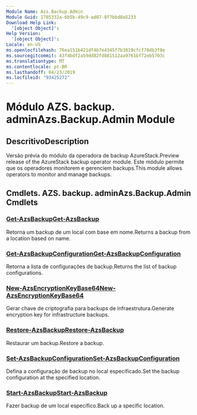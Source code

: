 ```yaml
---
Module Name: Azs.Backup.Admin
Module Guid: 1785332a-6b5b-49c9-ad07-8f7bbd8a5233
Download Help Link:
  '[object Object]': 
Help Version:
  '[object Object]': 
Locale: en-US
ms.openlocfilehash: 76ea151b421df4b7e4345f7b3819cfcf78db3f0e
ms.sourcegitcommit: 43f4bdf2a59dd82fd881512aa9761bf72eb5703c
ms.translationtype: MT
ms.contentlocale: pt-BR
ms.lasthandoff: 04/23/2019
ms.locfileid: "93425272"
---
```

# <span data-ttu-id="66e61-101">Módulo AZS. backup. admin</span><span class="sxs-lookup"><span data-stu-id="66e61-101">Azs.Backup.Admin Module</span></span>
## <span data-ttu-id="66e61-102">Descritivo</span><span class="sxs-lookup"><span data-stu-id="66e61-102">Description</span></span>
<span data-ttu-id="66e61-103">Versão prévia do módulo da operadora de backup AzureStack.</span><span class="sxs-lookup"><span data-stu-id="66e61-103">Preview release of the AzureStack backup operator module.</span></span>  <span data-ttu-id="66e61-104">Este módulo permite que os operadores monitorem e gerenciem backups.</span><span class="sxs-lookup"><span data-stu-id="66e61-104">This module allows operators to monitor and manage backups.</span></span>

## <span data-ttu-id="66e61-105">Cmdlets. AZS. backup. admin</span><span class="sxs-lookup"><span data-stu-id="66e61-105">Azs.Backup.Admin Cmdlets</span></span>
### [<span data-ttu-id="66e61-106">Get-AzsBackup</span><span class="sxs-lookup"><span data-stu-id="66e61-106">Get-AzsBackup</span></span>](Get-AzsBackup.md)
<span data-ttu-id="66e61-107">Retorna um backup de um local com base em nome.</span><span class="sxs-lookup"><span data-stu-id="66e61-107">Returns a backup from a location based on name.</span></span>

### [<span data-ttu-id="66e61-108">Get-AzsBackupConfiguration</span><span class="sxs-lookup"><span data-stu-id="66e61-108">Get-AzsBackupConfiguration</span></span>](Get-AzsBackupConfiguration.md)
<span data-ttu-id="66e61-109">Retorna a lista de configurações de backup.</span><span class="sxs-lookup"><span data-stu-id="66e61-109">Returns the list of backup configurations.</span></span>

### [<span data-ttu-id="66e61-110">New-AzsEncryptionKeyBase64</span><span class="sxs-lookup"><span data-stu-id="66e61-110">New-AzsEncryptionKeyBase64</span></span>](New-AzsEncryptionKeyBase64.md)
<span data-ttu-id="66e61-111">Gerar chave de criptografia para backups de infraestrutura.</span><span class="sxs-lookup"><span data-stu-id="66e61-111">Generate encryption key for infrastructure backups.</span></span>

### [<span data-ttu-id="66e61-112">Restore-AzsBackup</span><span class="sxs-lookup"><span data-stu-id="66e61-112">Restore-AzsBackup</span></span>](Restore-AzsBackup.md)
<span data-ttu-id="66e61-113">Restaurar um backup.</span><span class="sxs-lookup"><span data-stu-id="66e61-113">Restore a backup.</span></span>

### [<span data-ttu-id="66e61-114">Set-AzsBackupConfiguration</span><span class="sxs-lookup"><span data-stu-id="66e61-114">Set-AzsBackupConfiguration</span></span>](Set-AzsBackupConfiguration.md)
<span data-ttu-id="66e61-115">Defina a configuração de backup no local especificado.</span><span class="sxs-lookup"><span data-stu-id="66e61-115">Set the backup configuration at the specified location.</span></span>

### [<span data-ttu-id="66e61-116">Start-AzsBackup</span><span class="sxs-lookup"><span data-stu-id="66e61-116">Start-AzsBackup</span></span>](Start-AzsBackup.md)
<span data-ttu-id="66e61-117">Fazer backup de um local específico.</span><span class="sxs-lookup"><span data-stu-id="66e61-117">Back up a specific location.</span></span>

